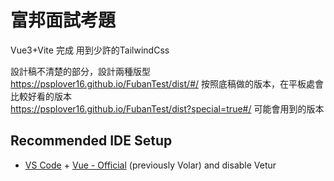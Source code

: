 # 富邦面試考題

Vue3+Vite 完成
用到少許的TailwindCss

設計稿不清楚的部分，設計兩種版型 <br>
https://psplover16.github.io/FubanTest/dist/#/   按照底稿做的版本，在平板處會比較好看的版本  <br>
https://psplover16.github.io/FubanTest/dist?special=true#/   可能會用到的版本  <br>

## Recommended IDE Setup

- [VS Code](https://code.visualstudio.com/) + [Vue - Official](https://marketplace.visualstudio.com/items?itemName=Vue.volar) (previously Volar) and disable Vetur
